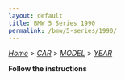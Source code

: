 ```yaml
---
layout: default
title: BMW 5 Series 1990
permalink: /bmw/5-series/1990/
---
```

[*Home*](/) > [*CAR*](/car/) > [*MODEL*](/car/model/) > [*YEAR*](/car/model/year/)

**Follow the instructions**